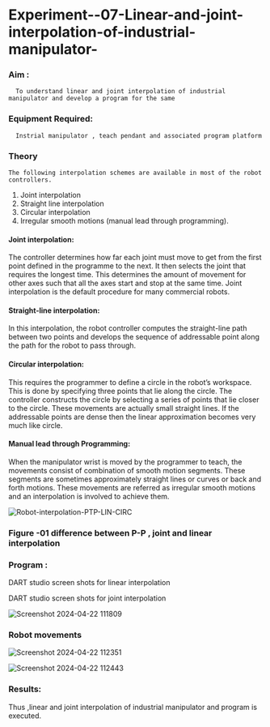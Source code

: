 # Experiment--07-Linear-and-joint-interpolation-of-industrial-manipulator-

### Aim :
      To understand linear and joint interpolation of industrial manipulator and develop a program for the same 
      
### Equipment Required: 
      Instrial manipulator , teach pendant and associated program platform 
      
### Theory 
    The following interpolation schemes are available in most of the robot controllers.
1. Joint interpolation
2. Straight line interpolation
3. Circular interpolation
4. Irregular smooth motions (manual lead through programming).
#### Joint interpolation: 
The controller determines how far each joint must move to get from the first point defined in the programme to the next. It then selects the joint that
requires the longest time. This determines the amount of movement for other axes such that all the axes start and stop at the same time. Joint interpolation is the default procedure for many commercial robots.

#### Straight-line interpolation: 
In this interpolation, the robot controller computes the straight-line path between two points and develops the sequence of addressable point along the path for the robot to pass through.

#### Circular interpolation: 
This requires the programmer to define a circle in the
robot’s workspace. This is done by specifying three points that lie along the circle. The controller constructs the circle by selecting a series of points that lie closer to the circle. These movements are actually small straight lines. If the addressable points are dense then the linear approximation becomes very much like circle.


#### Manual lead through Programming: 
When the manipulator wrist is moved by the programmer to teach, the movements consist of combination of smooth motion segments. These segments are sometimes approximately straight lines or curves or back and forth motions. These movements are referred as irregular smooth motions and an interpolation is involved to achieve them.




![Robot-interpolation-PTP-LIN-CIRC](https://user-images.githubusercontent.com/36288975/201615171-d0886aaa-8220-4b0c-8a1d-3d8a5c69c76a.png)

### Figure -01 difference between P-P , joint and linear interpolation 


### Program : 
DART studio screen shots for linear interpolation 









DART studio screen shots for joint interpolation 




![Screenshot 2024-04-22 111809](https://github.com/RAGULRAAJAN/Experiment--07-Linear-and-joint-interpolation-of-industrial-manipulator-/assets/147473144/723a6f75-bc3f-4874-a5da-05d10168663a)


### Robot movements 

![Screenshot 2024-04-22 112351](https://github.com/RAGULRAAJAN/Experiment--07-Linear-and-joint-interpolation-of-industrial-manipulator-/assets/147473144/f649e991-00c9-4683-9144-ed660f28ebcb)

![Screenshot 2024-04-22 112443](https://github.com/RAGULRAAJAN/Experiment--07-Linear-and-joint-interpolation-of-industrial-manipulator-/assets/147473144/c58782d6-80ab-4123-99b2-1a18a7517171)



### Results:  
Thus ,linear and joint interpolation of industrial manipulator and program is executed.
